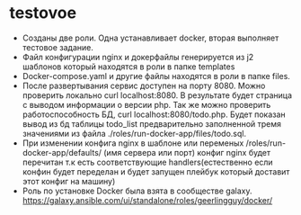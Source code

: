 # testovoe
* Созданы две роли. Одна устанавливает docker, вторая выполняет тестовое задание.
* Файл конфигурации nginx и докерфайлы генерируется из j2 шаблонов который находятся в роли в папке templates
* Docker-compose.yaml и другие файлы находятся в роли в папке files.
* После развертывания сервис доступен на порту 8080. Можно проверить локально curl localhost:8080. В результате будет страница с выводом информации о версии php. Так же можно проверить работоспособность БД, curl localhost:8080/todo.php. Будет показан вывод из бд таблицы todo_list предварительно заполненной тремя значениями из файла ./roles/run-docker-app/files/todo.sql.
* При изменении конфига nginx в шаблоне или переменых /roles/run-docker-app/defaults/ (имя сервера или порт) конфиг nginx будет перечитан т.к есть соответствующие handlers(естественно если конфин будет переделан и будет запущен плейбук который доставит этот конфиг на машину)
* Роль по установке Docker была взята в сообществе galaxy. https://galaxy.ansible.com/ui/standalone/roles/geerlingguy/docker/
